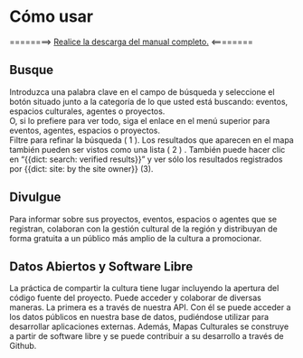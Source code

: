 <h1>Cómo usar</h1>
========> <a href="{{asset:manual.pdf}}">Realice la descarga del manual completo.</a> <========

<section id="como-usar-encontre" class="como-usar clearfix">
	<img class="como-usar-img alignleft" src="{{asset:img/tour/tour01.png}}" alt="" />
	<div class="como-usar-content alignright">
		<h2>Busque</h2>
		Introduzca una palabra clave en el campo de búsqueda y seleccione el botón situado junto a la categoría de lo que usted está buscando: eventos, espacios culturales, agentes o proyectos. 
	</div>
</section>
<section id="como-usar-encontre-1" class="como-usar clearfix">
    <img class="como-usar-img alignright" src="{{asset:img/tour/tour02.png}}" alt="" />
    <div class="como-usar-content alignleft">
        O, si lo prefiere para ver todo, siga el enlace en el menú superior para eventos, agentes, espacios o proyectos. 
    </div>
</section>
<section id="como-usar-encontre-2" class="como-usar clearfix">
    <img class="como-usar-img alignleft" src="{{asset:img/tour/tour03.png}}" alt="" />
    <div class="como-usar-content alignright">
        Filtre para refinar la búsqueda ( 1 ). Los resultados que aparecen en el mapa también pueden ser vistos como una lista ( 2 ) . También puede hacer clic en “{{dict: search: verified results}}” y ver sólo los resultados registrados por {{dict: site: by the site owner}} (3).
    </div>
</section>
<section id="como-usar-divulgue" class="como-usar clearfix">
    <img class="como-usar-img alignright" src="{{asset:img/tour/tour04.png}}" alt="" />
    <div class="como-usar-content alignleft">
        <h2>Divulgue</h2>
        Para informar sobre sus proyectos, eventos, espacios o agentes que se registran, colaboran con la gestión cultural de la región y distribuyan de forma gratuita a un público más amplio de la cultura a promocionar.
    </div>
</section>
<section id="como-usar-divulgue" class="como-usar clearfix">
    <img class="como-usar-img alignleft" src="{{asset:img/tour/tour05.png}}" alt="" />
    <div class="como-usar-content alignright">
        <h2>Datos Abiertos y Software Libre</h2>
        La práctica de compartir la cultura tiene lugar incluyendo la apertura del código fuente del proyecto. Puede acceder y colaborar de diversas maneras. La primera es a través de nuestra API. Con él se puede acceder a los datos públicos en nuestra base de datos, pudiéndose utilizar para desarrollar aplicaciones externas. Además, Mapas Culturales se construye a partir de software libre y se puede contribuir a su desarrollo a través de Github. 
    </div>
</section>

